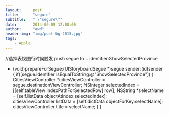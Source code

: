 ```yaml
---
layout:     post
title:      "segure"
subtitle:   " \"segure\""
date:       2014-06-09 12:00:00
author:     "awd"
header-img: "img/post-bg-2015.jpg"
tags:
    - Apple
---
```

//选择表视图行时候触发
push segue to .. identifier:ShowSelectedProvince
- (void)prepareForSegue:(UIStoryboardSegue *)segue sender:(id)sender
{
    if([segue.identifier isEqualToString:@"ShowSelectedProvince"])
    {
        CitiesViewController *citiesViewController = segue.destinationViewController;
        NSInteger selectedIndex = [[self.tableView indexPathForSelectedRow] row];
        NSString *selectName = [self.listData objectAtIndex:selectedIndex];
        citiesViewController.listData = [self.dictData objectForKey:selectName];
        citiesViewController.title = selectName;
    }
}

